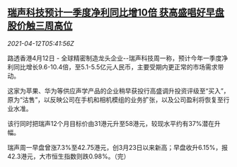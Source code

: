 <!--1618207262000-->
[瑞声科技预计一季度净利同比增10倍 获高盛唱好早盘股价触三周高位](https://cn.reuters.com/article/aac-tech-hldggs-stock-0412-idCNKBS2BZ0DP)
------

<div><i>2021-04-12T05:41:56Z</i></div><p>路透香港4月12日 - 全球精密制造龙头企业--瑞声科技周一称，预计今年一季度净利同比增长9.6-10.4倍，至5.1-5.5亿元人民币，主要受期内更正常的市场需求带动。</p><p>这家为苹果、华为等供应声学产品的企业稍早获投行高盛调升投资评级至“买入”，原为“沽售”，以反映公司在手机和相机模组的业务扩张，以及公司盈利将恢复至行业水准。</p><p>该行同时把瑞声12个月目标价由31港元升至58港元，较现水平约有37%潜在升幅。</p><p>瑞声周一早盘曾涨7.3%至42.75港元，创3月23日以来新高；早盘收升6.15%，报42.3港元，大市恒生指数则跌0.98%。（完）</p>
